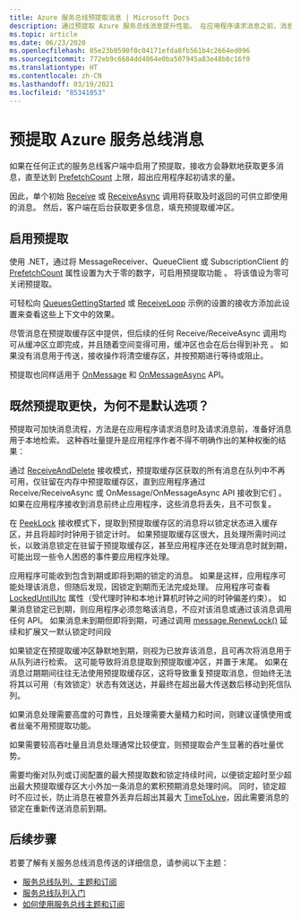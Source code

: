```yaml
---
title: Azure 服务总线预提取消息 | Microsoft Docs
description: 通过预提取 Azure 服务总线消息提升性能。 在应用程序请求消息之前，消息随时可供本地检索。
ms.topic: article
ms.date: 06/23/2020
ms.openlocfilehash: 05e23b0590f0c04171efda8fb561b4c2664ed096
ms.sourcegitcommit: 772eb9c6684dd4864e0ba507945a83e48b8c16f0
ms.translationtype: HT
ms.contentlocale: zh-CN
ms.lasthandoff: 03/19/2021
ms.locfileid: "85341053"
---
```

# <a name="prefetch-azure-service-bus-messages"></a>预提取 Azure 服务总线消息

如果在任何正式的服务总线客户端中启用了预提取，接收方会静默地获取更多消息，直至达到 [PrefetchCount](/dotnet/api/microsoft.azure.servicebus.queueclient.prefetchcount#Microsoft_Azure_ServiceBus_QueueClient_PrefetchCount) 上限，超出应用程序起初请求的量。

因此，单个初始 [Receive](/dotnet/api/microsoft.servicebus.messaging.queueclient.receive) 或 [ReceiveAsync](/dotnet/api/microsoft.azure.servicebus.core.messagereceiver.receiveasync) 调用将获取及时返回的可供立即使用的消息。 然后，客户端在后台获取更多信息，填充预提取缓冲区。

## <a name="enable-prefetch"></a>启用预提取

使用 .NET，通过将 MessageReceiver、QueueClient 或 SubscriptionClient 的 [PrefetchCount](/dotnet/api/microsoft.azure.servicebus.queueclient.prefetchcount#Microsoft_Azure_ServiceBus_QueueClient_PrefetchCount) 属性设置为大于零的数字，可启用预提取功能  。 将该值设为零可关闭预提取。

可轻松向 [QueuesGettingStarted](https://github.com/Azure/azure-service-bus/tree/master/samples/DotNet/Microsoft.ServiceBus.Messaging/QueuesGettingStarted) 或 [ReceiveLoop](https://github.com/Azure/azure-service-bus/tree/master/samples/DotNet/Microsoft.ServiceBus.Messaging/ReceiveLoop) 示例的设置的接收方添加此设置来查看这些上下文中的效果。

尽管消息在预提取缓存区中提供，但后续的任何 Receive/ReceiveAsync 调用均可从缓冲区立即完成，并且随着空间变得可用，缓冲区也会在后台得到补充 。 如果没有消息用于传送，接收操作将清空缓存区，并按预期进行等待或阻止。

预提取也同样适用于 [OnMessage](/dotnet/api/microsoft.servicebus.messaging.queueclient.onmessage) 和 [OnMessageAsync](/dotnet/api/microsoft.servicebus.messaging.queueclient.onmessageasync) API。

## <a name="if-it-is-faster-why-is-prefetch-not-the-default-option"></a>既然预提取更快，为何不是默认选项？

预提取可加快消息流程，方法是在应用程序请求消息时及请求消息前，准备好消息用于本地检索。 这种吞吐量提升是应用程序作者不得不明确作出的某种权衡的结果：

通过 [ReceiveAndDelete](/dotnet/api/microsoft.servicebus.messaging.receivemode) 接收模式，预提取缓存区获取的所有消息在队列中不再可用，仅驻留在内存中预提取缓存区，直到应用程序通过 Receive/ReceiveAsync 或 OnMessage/OnMessageAsync API 接收到它们   。 如果在应用程序接收到消息前终止应用程序，这些消息将丢失，且不可恢复。

在 [PeekLock](/dotnet/api/microsoft.servicebus.messaging.receivemode#Microsoft_ServiceBus_Messaging_ReceiveMode_PeekLock) 接收模式下，提取到预提取缓存区的消息将以锁定状态进入缓存区，并且将超时时钟用于锁定计时。 如果预提取缓存区很大，且处理所需时间过长，以致消息锁定在驻留于预提取缓存区，甚至应用程序还在处理消息时就到期，可能出现一些令人困惑的事件要应用程序处理。

应用程序可能收到包含到期或即将到期的锁定的消息。 如果是这样，应用程序可能处理该消息，但随后发现，因锁定到期而无法完成处理。 应用程序可查看 [LockedUntilUtc](/dotnet/api/microsoft.azure.servicebus.message.systempropertiescollection.lockeduntilutc) 属性（受代理时钟和本地计算机时钟之间的时钟偏差约束）。 如果消息锁定已到期，则应用程序必须忽略该消息，不应对该消息或通过该消息调用任何 API。 如果消息未到期但即将到期，可通过调用 [message.RenewLock()](/dotnet/api/microsoft.azure.servicebus.core.messagereceiver.renewlockasync#Microsoft_Azure_ServiceBus_Core_MessageReceiver_RenewLockAsync_System_String_) 延续和扩展又一默认锁定时间段

如果锁定在预提取缓冲区静默地到期，则视为已放弃该消息，且可再次将消息用于从队列进行检索。 这可能导致将消息提取到预提取缓冲区，并置于末尾。 如果在消息过期期间往往无法使用预提取缓存区，这将导致重复预提取消息，但始终无法将其以可用（有效锁定）状态有效送达，并最终在超出最大传送数后移动到死信队列。

如果消息处理需要高度的可靠性，且处理需要大量精力和时间，则建议谨慎使用或者丝毫不用预提取功能。

如果需要较高吞吐量且消息处理通常比较便宜，则预提取会产生显著的吞吐量优势。

需要均衡对队列或订阅配置的最大预提取数和锁定持续时间，以便锁定超时至少超出最大预提取缓存区大小外加一条消息的累积预期消息处理时间。 同时，锁定超时不应过长，防止消息在被意外丢弃后超出其最大 [TimeToLive](/dotnet/api/microsoft.azure.servicebus.message.timetolive#Microsoft_Azure_ServiceBus_Message_TimeToLive)，因此需要消息的锁定在重新传送消息前到期。

## <a name="next-steps"></a>后续步骤

若要了解有关服务总线消息传送的详细信息，请参阅以下主题：

* [服务总线队列、主题和订阅](service-bus-queues-topics-subscriptions.md)
* [服务总线队列入门](service-bus-dotnet-get-started-with-queues.md)
* [如何使用服务总线主题和订阅](service-bus-dotnet-how-to-use-topics-subscriptions.md)
